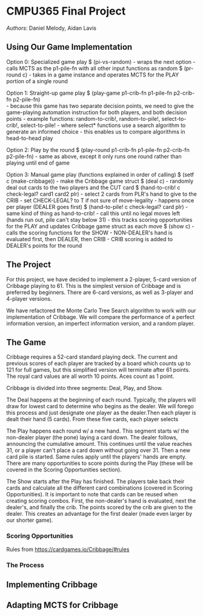# CMPU365 Final Project

*Authors*: Daniel Melody, Aidan Lavis

## Using Our Game Implementation

Option 0: Specialized game play
  $ (pi-vs-random)
    - wraps the next option
    - calls MCTS as the p1-pile-fn with all other input functions as random
  $ (pr-round c)
    - takes in a game instance and operates MCTS for the PLAY portion of a
    single round

Option 1: Straight-up game play
  $ (play-game p1-crib-fn p1-pile-fn p2-crib-fn p2-pile-fn)  
    - because this game has two separate decision points, we need to give
    the game-playing automation instruction for both players, and both decision
    points
    - example functions: random-to-crib!, random-to-pile!, select-to-crib!,
    select-to-pile!
      - where select* functions use a search algorithm to generate an informed
      choice
    - this enables us to compare algorithms in head-to-head play

Option 2: Play by the round
  $ (play-round p1-crib-fn p1-pile-fn p2-crib-fn p2-pile-fn)
    - same as above, except it only runs one round rather than playing until
    end of game

Option 3: Manual game play (functions explained in order of calling)
  $ (setf c (make-cribbage))
    - make the Cribbage game struct
  $ (deal c)
    - randomly deal out cards to the two players and the CUT card
  $ (hand-to-crib! c check-legal? card1 card2 plr)
    - select 2 cards from PLR's hand to give to the CRIB
    - set CHECK-LEGAL? to T if not sure of move-legality
    - happens once per player (DEALER goes first)
  $ (hand-to-pile! c check-legal? card plr)
    - same kind of thing as hand-to-crib!
    - call this until no legal moves left (hands run out, pile can't stay below
    31)
    - this tracks scoring opportunities for the PLAY and updates Cribbage game
    struct as each move
  $ (show c)
    - calls the scoring functions for the SHOW
    - NON-DEALER's hand is evaluated first, then DEALER, then CRIB
      - CRIB scoring is added to DEALER's points for the round

## The Project

For this project, we have decided to implement a 2-player, 5-card version of
Cribbage playing to 61.  This is the simplest version of Cribbage and is
preferred by beginners.  There are 6-card versions, as well as 3-player and
4-player versions.

We have refactored the Monte Carlo Tree Search algorithm to work with our
implementation of Cribbage. We will compare the performance of a perfect
information version, an imperfect information version, and a random player.

## The Game

Cribbage requires a 52-card standard playing deck.  The current and previous
scores of each player are tracked by a board which counts up to 121 for full
games, but this simplified version will terminate after 61 points. The royal
card values are all worth 10 points.  Aces count as 1 point.  

Cribbage is divided into three segments: Deal, Play, and Show.

The Deal happens at the beginning of each round.  Typically, the players will
draw for lowest card to determine who begins as the dealer.  We will forego this
process and just designate one player as the dealer.Then each player is dealt
their hand (5 cards).  From these five cards, each player selects

The Play happens each round w/ a new hand.  This segment starts w/ the
non-dealer player (the pone) laying a card down.  The dealer follows, announcing
the cumulative amount.  This continues until the value reaches 31, or a player
can't place a card down without going over 31.  Then a new card pile is started.
Same rules apply until the players' hands are empty.  There are many
opportunities to score points during the Play (these will be covered in the
Scoring Opportunities section).

The Show starts after the Play has finished.  The players take back their cards
and calculate all the different card combinations (covered in Scoring
Opportunities).  It is important to note that cards can be reused when creating
scoring combos.  First, the non-dealer's hand is evaluated, next the dealer's,
and finally the crib.  The points scored by the crib are given to the dealer.
This creates an advantage for the first dealer (made even larger by our shorter
game).

### Scoring Opportunities

Rules from https://cardgames.io/Cribbage/#rules

### The Process

## Implementing Cribbage


## Adapting MCTS for Cribbage
